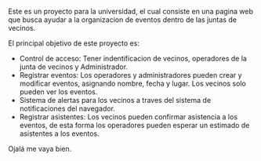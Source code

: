 Este es un proyecto para la universidad, el cual consiste en una pagina web que busca ayudar a la organizacion de eventos dentro de las juntas de vecinos.

El principal objetivo de este proyecto es:
- Control de acceso: Tener indentificacion de vecinos, operadores de la junta de vecinos y Administrador.
- Registrar eventos: Los operadores y administradores pueden crear y modificar eventos, asignando nombre, fecha y lugar. Los vecinos solo pueden ver los eventos.
- Sistema de alertas para los vecinos a traves del sistema de notificaciones del navegador.
- Registrar asistentes: Los vecinos pueden confirmar asistencia a los eventos, de esta forma los operadores pueden esperar un estimado de asistentes a los eventos.

Ojalá me vaya bien.
